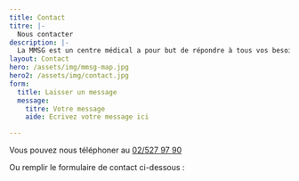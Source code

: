 ```yaml
---
title: Contact
titre: |-
  Nous contacter
description: |-
  La MMSG est un centre médical a pour but de répondre à tous vos besoins en termes de santé. Les services sont assurés par des spécialistes qualifiés dans les domaines dont vous avez besoin. Les différents services sont repris dans le tableau ci-dessous:
layout: Contact
hero: /assets/img/mmsg-map.jpg
hero2: /assets/img/contact.jpg
form:
  title: Laisser un message
  message:
    titre: Votre message
    aide: Ecrivez votre message ici

---
```

Vous pouvez nous téléphoner au [02/527 97 90](tel:025279790)

Ou remplir le formulaire de contact ci-dessous :

